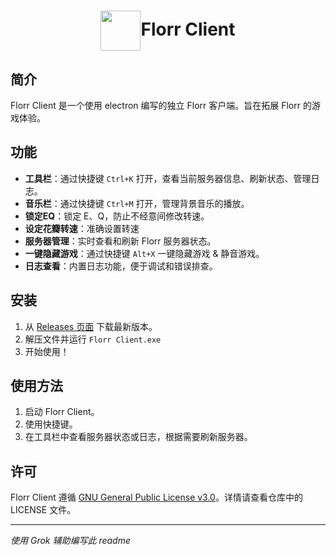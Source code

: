 <h1 align="center"><img src="./resource/favicon.ico" width="64" align="center">Florr Client</h1>

## 简介

Florr Client 是一个使用 electron 编写的独立 Florr 客户端。旨在拓展 Florr 的游戏体验。

## 功能

- **工具栏**：通过快捷键 `Ctrl+K` 打开，查看当前服务器信息、刷新状态、管理日志。  
- **音乐栏**：通过快捷键 `Ctrl+M` 打开，管理背景音乐的播放。 
- **锁定EQ**：锁定 E、Q，防止不经意间修改转速。
- **设定花瓣转速**：准确设置转速
- **服务器管理**：实时查看和刷新 Florr 服务器状态。  
- **一键隐藏游戏**：通过快捷键 `Alt+X` 一键隐藏游戏 & 静音游戏。
- **日志查看**：内置日志功能，便于调试和错误排查。  

## 安装

1. 从 [Releases 页面](https://github.com/eLecCap1taL/FlorrClient/releases) 下载最新版本。  
2. 解压文件并运行 `Florr Client.exe`
3. 开始使用！  

## 使用方法

1. 启动 Florr Client。  
2. 使用快捷键。
3. 在工具栏中查看服务器状态或日志，根据需要刷新服务器。  

## 许可

Florr Client 遵循 [GNU General Public License v3.0](LICENSE)。详情请查看仓库中的 LICENSE 文件。

---

*使用 Grok 辅助编写此 readme*
